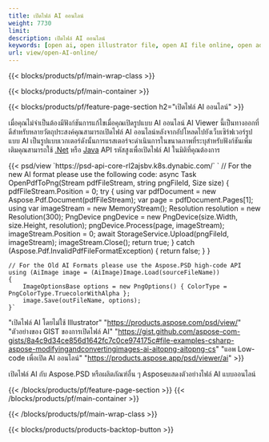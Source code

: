 ```yaml
---
title: เปิดไฟล์ AI ออนไลน์
weight: 7730
limit: 
description: เปิดไฟล์ AI ออนไลน์
keywords: [open ai, open illustrator file, open AI file online, open adobe illustrator, preview of ai file, ai format open]
url: view/open-AI-online/
---
```


{{< blocks/products/pf/main-wrap-class >}}


{{< blocks/products/pf/main-container >}}

{{< blocks/products/pf/feature-page-section h2="เปิดไฟล์ AI ออนไลน์" >}}
<p>เมื่อคุณไม่จำเป็นต้องมีฟังก์ชันการแก้ไขเมื่อคุณเปิดรูปแบบ AI ออนไลน์ AI Viewer นี้เป็นทางออกที่ดีสำหรับหลายวัตถุประสงค์คุณสามารถเปิดไฟล์ AI ออนไลน์หลังจากอัปโหลดไปยังเว็บเซิร์ฟเวอร์รูปแบบ AI เป็นรูปแบบเวกเตอร์ดังนั้นการแรสเตอร์จะดำเนินการในขนาดภาพที่ระบุสำหรับฟังก์ชันเพิ่มเติมคุณสามารถใช้ <a href="/psd/net">.Net</a> หรือ <a href="/psd/java">Java</a> API รหัสสูงเพื่อเปิดไฟล์ AI ในมิติที่คุณต้องการ</p>
{{< psd/view `https://psd-api-core-rl2ajsbv.k8s.dynabic.com/` 
`	// For the new AI format please use the following code:
	async Task<bool> OpenPdfToPng(Stream pdfFileStream, string pngFileId, Size size)
	{
		pdfFileStream.Position = 0;
		try
		{
			using var pdfDocument = new Aspose.Pdf.Document(pdfFileStream);
			var page = pdfDocument.Pages[1];
			using var imageStream = new MemoryStream();
			Resolution resolution = new Resolution(300);
			PngDevice pngDevice = new PngDevice(size.Width, size.Height, resolution);
			pngDevice.Process(page, imageStream);
			imageStream.Position = 0;
			await StorageService.Upload(pngFileId, imageStream);
			imageStream.Close();
			return true;
		}
		catch (Aspose.Pdf.InvalidPdfFileFormatException)
		{
			return false;
		}
	}
	
	// For the Old AI Formats please use the Aspose.PSD high-code API
	using (AiImage image = (AiImage)Image.Load(sourceFileName))
	{
		ImageOptionsBase options = new PngOptions() { ColorType = PngColorType.TruecolorWithAlpha };
		image.Save(outFileName, options);
	}` 
"เปิดไฟล์ AI โดยไม่ใช้ Illustrator" "https://products.aspose.com/psd/view/" 
"ตัวอย่างของ GIST ของการเปิดไฟล์ AI" "https://gist.github.com/aspose-com-gists/8a4c9d34ce856d1642fc7c0ce974175c#file-examples-csharp-aspose-modifyingandconvertingimages-ai-aitopng-aitopng-cs" 
"แอพ Low-code เพื่อเปิด AI ออนไลน์" "https://products.aspose.app/psd/viewer/ai" >}}
<p>เปิดไฟล์ AI กับ Aspose.PSD หรือผลิตภัณฑ์อื่น ๆ Asposeแสดงตัวอย่างไฟล์ AI แบบออนไลน์</p>
{{< /blocks/products/pf/feature-page-section >}}
{{< /blocks/products/pf/main-container >}}


{{< /blocks/products/pf/main-wrap-class >}}

{{< blocks/products/products-backtop-button >}}
